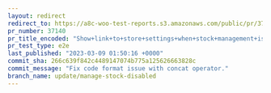```yaml
---
layout: redirect
redirect_to: https://a8c-woo-test-reports.s3.amazonaws.com/public/pr/37140/e2e/index.html
pr_number: 37140
pr_title_encoded: "Show+link+to+store+settings+when+stock+management+is+disabled"
pr_test_type: e2e
last_published: "2023-03-09 01:50:16 +0000"
commit_sha: 266c639f842c4489147074b775a125626663828c
commit_message: "Fix code format issue with concat operator."
branch_name: update/manage-stock-disabled
---
```

